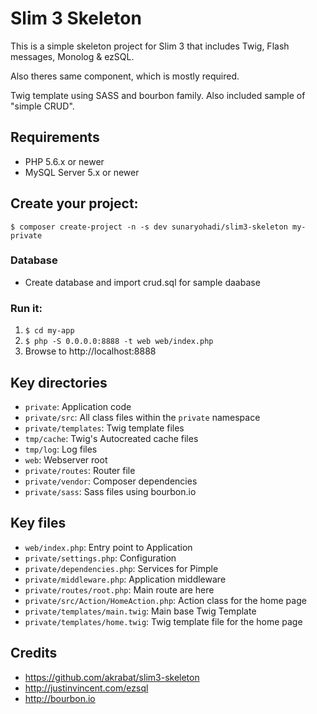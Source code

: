 # Slim 3 Skeleton

This is a simple skeleton project for Slim 3 that includes Twig, Flash messages, Monolog & ezSQL.

Also theres same component, which is mostly required.

Twig template using SASS and bourbon family. Also included sample of "simple CRUD".

## Requirements
* PHP 5.6.x or newer
* MySQL Server 5.x or newer

## Create your project:

    $ composer create-project -n -s dev sunaryohadi/slim3-skeleton my-private

### Database

* Create database and import crud.sql for sample daabase

### Run it:

1. `$ cd my-app`
2. `$ php -S 0.0.0.0:8888 -t web web/index.php`
3. Browse to http://localhost:8888

## Key directories

* `private`: Application code
* `private/src`: All class files within the `private` namespace
* `private/templates`: Twig template files
* `tmp/cache`: Twig's Autocreated cache files
* `tmp/log`: Log files
* `web`: Webserver root
* `private/routes`: Router file
* `private/vendor`: Composer dependencies
* `private/sass`: Sass files using bourbon.io

## Key files

* `web/index.php`: Entry point to Application
* `private/settings.php`: Configuration
* `private/dependencies.php`: Services for Pimple
* `private/middleware.php`: Application middleware
* `private/routes/root.php`: Main route are here
* `private/src/Action/HomeAction.php`: Action class for the home page
* `private/templates/main.twig`: Main base Twig Template
* `private/templates/home.twig`: Twig template file for the home page

## Credits
* https://github.com/akrabat/slim3-skeleton
* http://justinvincent.com/ezsql
* http://bourbon.io